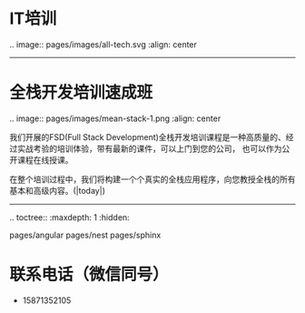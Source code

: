 IT培训
==============================
.. image:: pages/images/all-tech.svg
   :align: center

---------


全栈开发培训速成班
==============================

.. image:: pages/images/mean-stack-1.png
   :align: center

我们开展的FSD(Full Stack Development)全栈开发培训课程是一种高质量的、经过实战考验的培训体验，带有最新的课件，可以上门到您的公司， 也可以作为公开课程在线授课。

在整个培训过程中，我们将构建一个个真实的全栈应用程序，向您教授全栈的所有基本和高级内容。(|today|)


---------

.. toctree::
   :maxdepth: 1
   :hidden:

   pages/angular
   pages/nest
   pages/sphinx



联系电话（微信同号）
=======================

* 15871352105
